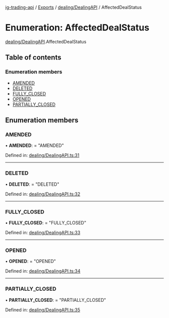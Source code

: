 [ig-trading-api](../README.md) / [Exports](../modules.md) / [dealing/DealingAPI](../modules/dealing_dealingapi.md) / AffectedDealStatus

# Enumeration: AffectedDealStatus

[dealing/DealingAPI](../modules/dealing_dealingapi.md).AffectedDealStatus

## Table of contents

### Enumeration members

- [AMENDED](dealing_dealingapi.affecteddealstatus.md#amended)
- [DELETED](dealing_dealingapi.affecteddealstatus.md#deleted)
- [FULLY_CLOSED](dealing_dealingapi.affecteddealstatus.md#fully_closed)
- [OPENED](dealing_dealingapi.affecteddealstatus.md#opened)
- [PARTIALLY_CLOSED](dealing_dealingapi.affecteddealstatus.md#partially_closed)

## Enumeration members

### AMENDED

• **AMENDED**: = "AMENDED"

Defined in: [dealing/DealingAPI.ts:31](https://github.com/bennycode/ig-trading-api/blob/362f41a/src/dealing/DealingAPI.ts#L31)

---

### DELETED

• **DELETED**: = "DELETED"

Defined in: [dealing/DealingAPI.ts:32](https://github.com/bennycode/ig-trading-api/blob/362f41a/src/dealing/DealingAPI.ts#L32)

---

### FULLY_CLOSED

• **FULLY_CLOSED**: = "FULLY_CLOSED"

Defined in: [dealing/DealingAPI.ts:33](https://github.com/bennycode/ig-trading-api/blob/362f41a/src/dealing/DealingAPI.ts#L33)

---

### OPENED

• **OPENED**: = "OPENED"

Defined in: [dealing/DealingAPI.ts:34](https://github.com/bennycode/ig-trading-api/blob/362f41a/src/dealing/DealingAPI.ts#L34)

---

### PARTIALLY_CLOSED

• **PARTIALLY_CLOSED**: = "PARTIALLY_CLOSED"

Defined in: [dealing/DealingAPI.ts:35](https://github.com/bennycode/ig-trading-api/blob/362f41a/src/dealing/DealingAPI.ts#L35)
